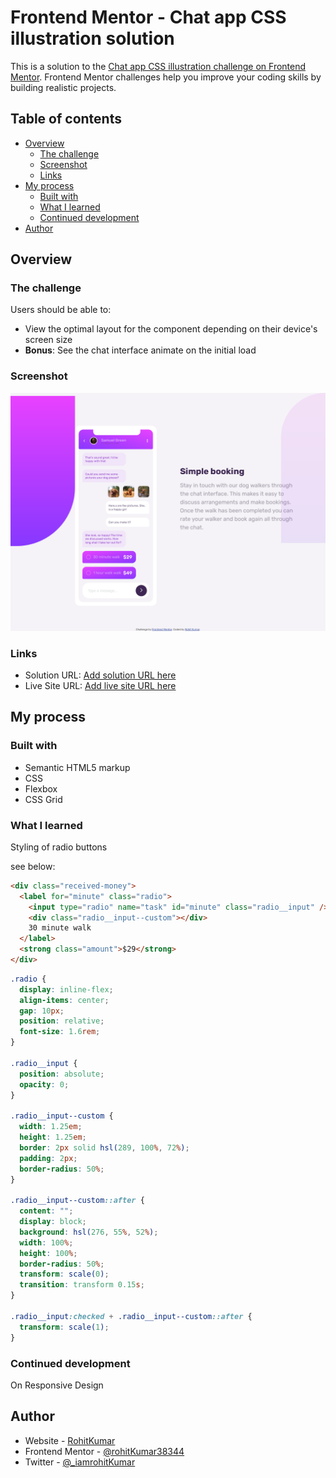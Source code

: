 # Frontend Mentor - Chat app CSS illustration solution

This is a solution to the [Chat app CSS illustration challenge on Frontend Mentor](https://www.frontendmentor.io/challenges/chat-app-css-illustration-O5auMkFqY). Frontend Mentor challenges help you improve your coding skills by building realistic projects.

## Table of contents

- [Overview](#overview)
  - [The challenge](#the-challenge)
  - [Screenshot](#screenshot)
  - [Links](#links)
- [My process](#my-process)
  - [Built with](#built-with)
  - [What I learned](#what-i-learned)
  - [Continued development](#continued-development)
- [Author](#author)

## Overview

### The challenge

Users should be able to:

- View the optimal layout for the component depending on their device's screen size
- **Bonus**: See the chat interface animate on the initial load

### Screenshot

![](./images/screenshot.png)

### Links

- Solution URL: [Add solution URL here](https://your-solution-url.com)
- Live Site URL: [Add live site URL here](https://your-live-site-url.com)

## My process

### Built with

- Semantic HTML5 markup
- CSS
- Flexbox
- CSS Grid

### What I learned

Styling of radio buttons

see below:

```html
<div class="received-money">
  <label for="minute" class="radio">
    <input type="radio" name="task" id="minute" class="radio__input" />
    <div class="radio__input--custom"></div>
    30 minute walk
  </label>
  <strong class="amount">$29</strong>
</div>
```

```css
.radio {
  display: inline-flex;
  align-items: center;
  gap: 10px;
  position: relative;
  font-size: 1.6rem;
}

.radio__input {
  position: absolute;
  opacity: 0;
}

.radio__input--custom {
  width: 1.25em;
  height: 1.25em;
  border: 2px solid hsl(289, 100%, 72%);
  padding: 2px;
  border-radius: 50%;
}

.radio__input--custom::after {
  content: "";
  display: block;
  background: hsl(276, 55%, 52%);
  width: 100%;
  height: 100%;
  border-radius: 50%;
  transform: scale(0);
  transition: transform 0.15s;
}

.radio__input:checked + .radio__input--custom::after {
  transform: scale(1);
}
```

### Continued development

On Responsive Design

## Author

- Website - [RohitKumar](https://github.com/rohitKumar38344)
- Frontend Mentor - [@rohitKumar38344](https://www.frontendmentor.io/profile/rohitKumar38344)
- Twitter - [@\_iamrohitKumar](https://twitter.com/_iamrohitKumar)
